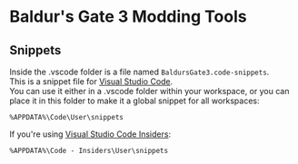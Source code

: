# Baldur's Gate 3 Modding Tools  

## Snippets  

Inside the .vscode folder is a file named `BaldursGate3.code-snippets`.  
This is a snippet file for [Visual Studio Code](https://code.visualstudio.com/).  
You can use it either in a .vscode folder within your workspace, or you can place it in this folder to make it a global snippet for all workspaces:
```
%APPDATA%\Code\User\snippets
```
If you're using [Visual Studio Code Insiders](https://code.visualstudio.com/insiders/):
```
%APPDATA%\Code - Insiders\User\snippets
```
